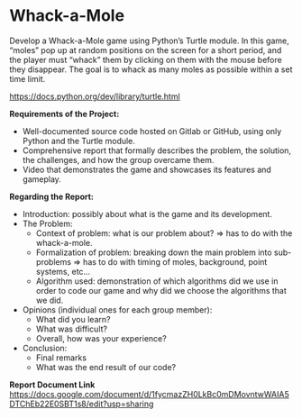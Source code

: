 # Whack-a-Mole
Develop a Whack-a-Mole game using Python’s Turtle module. In this game, “moles” pop up at random positions on the screen for a short period, and the player must “whack” them by clicking on them with the mouse before they disappear. The goal is to whack as many moles as possible within a set time limit.

https://docs.python.org/dev/library/turtle.html

**Requirements of the Project:**
- Well-documented source code hosted on Gitlab or GitHub, using only Python and the Turtle module.
- Comprehensive report that formally describes the problem, the solution, the challenges, and how the group overcame them.
- Video that demonstrates the game and showcases its features and gameplay.

**Regarding the Report:**
- Introduction: possibly about what is the game and its development.
- The Problem:
  - Context of problem: what is our problem about? => has to do with the whack-a-mole.
  - Formalization of problem: breaking down the main problem into sub-problems => has to do with timing of moles, background, point systems, etc...
  - Algorithm used: demonstration of which algorithms did we use in order to code our game and why did we choose the algorithms that we did.
- Opinions (individual ones for each group member):
  - What did you learn?
  - What was difficult?
  - Overall, how was your experience?
- Conclusion:
  - Final remarks
  - What was the end result of our code?

**Report Document Link**
https://docs.google.com/document/d/1fycmazZH0LkBc0mDMovntwWAIA5DTChEb22E0SBT1s8/edit?usp=sharing


